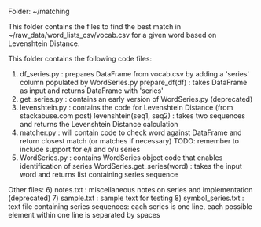 Folder: ~/matching

This folder contains the files to find the best match in ~/raw_data/word_lists_csv/vocab.csv for a given word based on Levenshtein Distance.

This folder contains the following code files:
1) df_series.py : prepares DataFrame from vocab.csv by adding a 'series' column populated by WordSeries.py
	prepare_df(df) : takes DataFrame as input and returns DataFrame with 'series'
2) get_series.py : contains an early version of WordSeries.py (deprecated)
3) levenshtein.py : contains the code for Levenshtein Distance (from stackabuse.com post)
	levenshtein(seq1, seq2) : takes two sequences and returns the Levenshtein Distance calculation
4) matcher.py : will contain code to check word against DataFrame and return closest match (or matches if necessary)
	TODO: remember to include support for e/i and o/u series
5) WordSeries.py : contains WordSeries object code that enables identification of series
	WordSeries.get_series(word) : takes the input word and returns list containing series sequence

Other files:
6) notes.txt : miscellaneous notes on series and implementation (deprecated)
7) sample.txt : sample text for testing
8) symbol_series.txt : text file containing series sequences: each series is one line, each possible element within one line is separated by spaces
